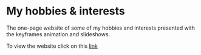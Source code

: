 # My hobbies & interests

The one-page website of some of my hobbies and interests presented with the keyframes animation and slideshows.

To view the website click on this [link](https://ewaszlachcic.github.io/Hobbies/)